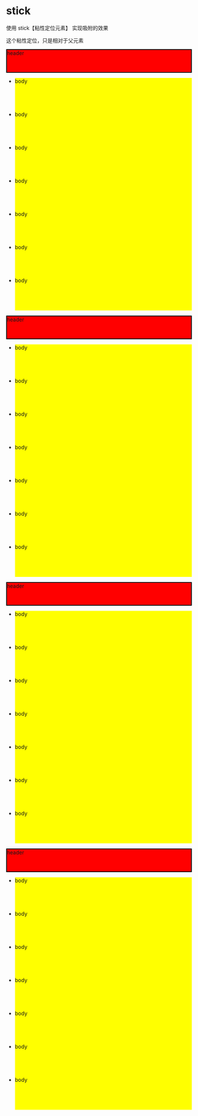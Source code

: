 # stick

使用 stick【粘性定位元素】 实现吸附的效果

这个粘性定位，只是相对于父元素

<div>
  <div style="height: 60px; background-color: red;position: sticky; top: 0;border: 2px solid black;">header</div>
  <ul>
    <li style="height: 90px; background-color: yellow">body</li>
    <li style="height: 90px; background-color: yellow">body</li>
    <li style="height: 90px; background-color: yellow">body</li>
    <li style="height: 90px; background-color: yellow">body</li>
    <li style="height: 90px; background-color: yellow">body</li>
    <li style="height: 90px; background-color: yellow">body</li>
    <li style="height: 90px; background-color: yellow">body</li>
  </ul>
  <div>
  <div style="height: 60px; background-color: red;position: sticky; top: 60px;border: 2px solid black;">header</div>
  <ul>
    <li style="height: 90px; background-color: yellow">body</li>
    <li style="height: 90px; background-color: yellow">body</li>
    <li style="height: 90px; background-color: yellow">body</li>
    <li style="height: 90px; background-color: yellow">body</li>
    <li style="height: 90px; background-color: yellow">body</li>
    <li style="height: 90px; background-color: yellow">body</li>
    <li style="height: 90px; background-color: yellow">body</li>
  </ul>
    <div style="height: 60px; background-color: red;position: sticky; top: 120px;border: 2px solid black;">header</div>
    <ul>
      <li style="height: 90px; background-color: yellow">body</li>
      <li style="height: 90px; background-color: yellow">body</li>
      <li style="height: 90px; background-color: yellow">body</li>
      <li style="height: 90px; background-color: yellow">body</li>
      <li style="height: 90px; background-color: yellow">body</li>
      <li style="height: 90px; background-color: yellow">body</li>
      <li style="height: 90px; background-color: yellow">body</li>
    </ul>
    <div style="height: 60px; background-color: red;position: sticky; top: 180px;border: 2px solid black;">header</div>
    <ul>
      <li style="height: 90px; background-color: yellow">body</li>
      <li style="height: 90px; background-color: yellow">body</li>
      <li style="height: 90px; background-color: yellow">body</li>
      <li style="height: 90px; background-color: yellow">body</li>
      <li style="height: 90px; background-color: yellow">body</li>
      <li style="height: 90px; background-color: yellow">body</li>
      <li style="height: 90px; background-color: yellow">body</li>
    </ul>
</div>
